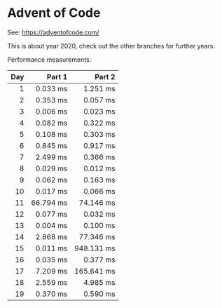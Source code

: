 # Advent of Code

See: https://adventofcode.com/

This is about year 2020, check out the other branches for further years.

Performance measurements:

| Day |    Part 1 |     Part 2 |
| --: | --------: | ---------: |
|   1 |  0.033 ms |   1.251 ms |
|   2 |  0.353 ms |   0.057 ms |
|   3 |  0.006 ms |   0.023 ms |
|   4 |  0.082 ms |   0.322 ms |
|   5 |  0.108 ms |   0.303 ms |
|   6 |  0.845 ms |   0.917 ms |
|   7 |  2.499 ms |   0.366 ms |
|   8 |  0.029 ms |   0.012 ms |
|   9 |  0.062 ms |   0.163 ms |
|  10 |  0.017 ms |   0.066 ms |
|  11 | 66.794 ms |  74.146 ms |
|  12 |  0.077 ms |   0.032 ms |
|  13 |  0.004 ms |   0.100 ms |
|  14 |  2.868 ms |  77.346 ms |
|  15 |  0.011 ms | 948.131 ms |
|  16 |  0.035 ms |   0.377 ms |
|  17 |  7.209 ms | 165.641 ms |
|  18 |  2.559 ms |   4.985 ms |
|  19 |  0.370 ms |   0.590 ms |
